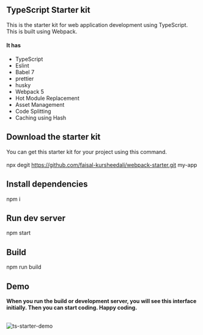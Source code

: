 ## TypeScript Starter kit 
This is the starter kit for web application development using TypeScript. This is built using Webpack.
<h4>It has</h4>
<ul>
    <li>TypeScript</li>
    <li>Eslint</li>
    <li>Babel 7</li>
    <li>prettier</li>
    <li>husky</li>
    <li>Webpack 5</li>
    <li>Hot Module Replacement</li>
    <li>Asset Management</li>
    <li>Code Splitting</li>
    <li>Caching using Hash</li>
</ul>

## Download the starter kit

You can get this starter kit for your project using this command.
<br/><br/>
npx degit https://github.com/faisal-kursheedali/webpack-starter.git my-app

## Install dependencies
  npm i

## Run dev server

npm start

## Build

npm run build


<h2>Demo</h2>
<b>When you run the build or development server, you will see this interface initially. Then you can start coding. Happy coding.</b>
<br/><br/>

![ts-starter-demo](https://user-images.githubusercontent.com/85350108/201992018-c4f7cceb-0468-4242-a9e5-c0fdd9d9a09c.png)

